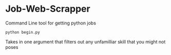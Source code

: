 # Job-Web-Scrapper
Command Line tool for getting python jobs


    python begin.py


Takes in one argument that filters out any unfamilliar skill that you might not poses 
